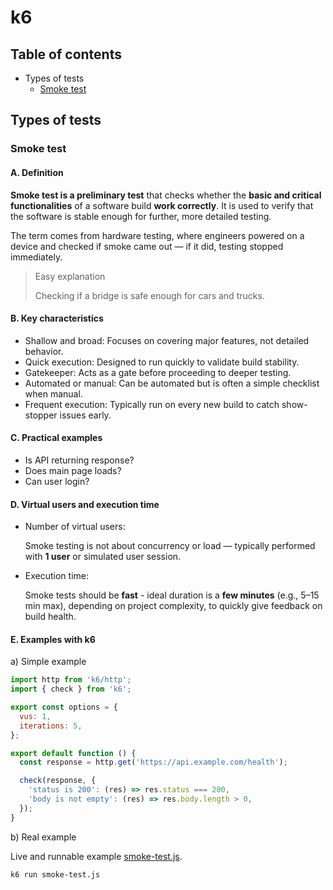 # k6

## Table of contents

- Types of tests
    - [Smoke test](#smoke-test)

<!--
## Vocabulary

- VU - virtual user(s)
- latency - time between asking and receiving (low latency making quicker responses) - a good latency is below 300 ms
- throughput - number of requests handled in certain time (low is bad)
- iterations - repeated actions (like login)
- sleep - pause after request
- percale (more important than average) - p(90) - 90% of e.g. requests had that time
- service level objective (SLO) - it is like saying
    - The application will be available 99.8% of time
    - 90% of responses are within 0.5 seconds of receiving request
-->

## Types of tests

### Smoke test

#### A. Definition

**Smoke test is a preliminary test** that checks whether the **basic and critical functionalities** of a software build **work correctly**. It is used to verify that the software is stable enough for further, more detailed testing.

 The term comes from hardware testing, where engineers powered on a device and checked if smoke came out — if it did, testing stopped immediately.

> Easy explanation 
>
> Checking if a bridge is safe enough for cars and trucks.

#### B. Key characteristics

- Shallow and broad: Focuses on covering major features, not detailed behavior.
- Quick execution: Designed to run quickly to validate build stability.
- Gatekeeper: Acts as a gate before proceeding to deeper testing.
- Automated or manual: Can be automated but is often a simple checklist when manual.
- Frequent execution: Typically run on every new build to catch show-stopper issues early.

#### C. Practical examples

- Is API returning response?
- Does main page loads?
- Can user login?

#### D. Virtual users and execution time

- Number of virtual users:
  
  Smoke testing is not about concurrency or load — typically performed with **1 user** or simulated user session.
- Execution time:

  Smoke tests should be **fast** - ideal duration is a **few minutes** (e.g., 5–15 min max), depending on project complexity, to quickly give feedback on build health.

#### E. Examples with k6

a) Simple example

```js
import http from 'k6/http';
import { check } from 'k6';

export const options = {
  vus: 1,
  iterations: 5,
};

export default function () {
  const response = http.get('https://api.example.com/health');

  check(response, {
    'status is 200': (res) => res.status === 200,
    'body is not empty': (res) => res.body.length > 0,
  });
}
```

b) Real example

Live and runnable example [smoke-test.js](smoke-test.js).

```bash
k6 run smoke-test.js
```


<!--
- smoke test (checking if everything is working as expected, just 1 VU), can be run on cronjob on production

- performance tests
    significant number of users

- load tests
- stress tests
- spike tests

## How to run

```bash
k6 run first-script.js
```
-->